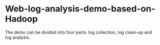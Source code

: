 # Web-log-analysis-demo-based-on-Hadoop
The demo can be divided into four parts: log collection, log clean-up and log analysis.

